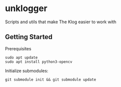 # unklogger
Scripts and utils that make The Klog easier to work with

## Getting Started

Prerequisites

    sudo apt update
    sudo apt install python3-opencv

Initialize submodules:

    git submodule init && git submodule update

